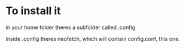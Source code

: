 # To install it
In your home folder theres a subfolder called .config

Inside .config theres neofetch, which will contain config.conf, this one.

